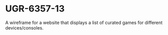 # UGR-6357-13
A wireframe for a website that displays a list of curated games for different devices/consoles.
